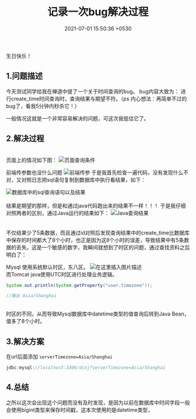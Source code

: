 ﻿---
layout: post
title:  "记录一次bug解决过程"
date:   2021-07-01 15:50:36 +0530
categories: Mysql，Java
---
生日快乐！



## **1.问题描述**

今天测试同学给我在禅道中提了一个关于时间查询的bug。
bug内容大致为：
	进行create_time时间查询时，查询结果与期望不符。（ps 内心想法：再简单不过的bug了，看我5分钟内秒杀它！）
	
一般情况这就是一个非常容易解决的问题，可这次我低估它了。
## 2.解决过程
\
页面上的情况如下图：
	![页面查询条件](https://img-blog.csdnimg.cn/20210702145252968.jpg#pic_center)

前端传参数也没什么问题
![前端传参](https://img-blog.csdnimg.cn/20210702145520174.jpg?x-oss-process=image/watermark,type_ZmFuZ3poZW5naGVpdGk,shadow_10,text_aHR0cHM6Ly9ibG9nLmNzZG4ubmV0L3FxXzQzNDM0MTI1,size_16,color_FFFFFF,t_70#pic_center)
于是我首先检查一遍代码，没有发现什么不对，又对照日志把sql语句复制到数据库中执行看结果，如下：


![数据库中的sql查询语句以及结果](https://img-blog.csdnimg.cn/20210702144745124.jpg?x-oss-process=image/watermark,type_ZmFuZ3poZW5naGVpdGk,shadow_10,text_aHR0cHM6Ly9ibG9nLmNzZG4ubmV0L3FxXzQzNDM0MTI1,size_16,color_FFFFFF,t_70#pic_center)
\
\
结果是期望的那样，但是和通过java代码跑出来的结果不一样！！！
于是我仔细对照两者的区别，通过Java运行的结果如下：
![Java查询结果](https://img-blog.csdnimg.cn/20210702150120118.jpg?x-oss-process=image/watermark,type_ZmFuZ3poZW5naGVpdGk,shadow_10,text_aHR0cHM6Ly9ibG9nLmNzZG4ubmV0L3FxXzQzNDM0MTI1,size_16,color_FFFFFF,t_70#pic_center)\
\
\
不仅结果少了5条数据，而且通过id对照后发现查询结果中的create_time比数据库中保存的时间都大了8个小时，也正是因为这8个小时的误差，导致结果中有5条数据的丢失。这是一个敏感的数字，我瞬间就想到了时区的问题，通过查找资料之后明白了：

Mysql 使用系统默认时区，东八区。
![在这里插入图片描述](https://img-blog.csdnimg.cn/20210702150706133.jpg?x-oss-process=image/watermark,type_ZmFuZ3poZW5naGVpdGk,shadow_10,text_aHR0cHM6Ly9ibG9nLmNzZG4ubmV0L3FxXzQzNDM0MTI1,size_16,color_FFFFFF,t_70#pic_center)
\
而Tomcat java使用UTC时区进行处理业务逻辑。

```java
System.out.println(System.getProperty("user.timezone")); 

//输出 Asia/Shanghai

```
\
时区的不同，从而导致Mysql数据库中datetime类型的值查询后转到Java Bean，值多了8个小时。

## 3.解决方案
在url后面添加 `serverTimezone=Asia/Shanghai`

```java
jdbc:mysql://localhost:3306/dcoj?serverTimezone=Asia/Shanghai
```



## 4.总结

之所以这次会出现这个问题而没有及时发现，是因为以前在数据库中时间字段一般会使用bigint类型来保存时间戳，这本次使用的是datetime类型，

